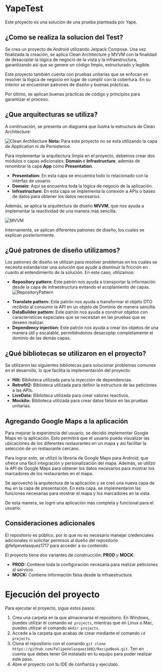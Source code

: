 # YapeTest

Este proyecto es una solucion de una prueba planteada por Yape.

## ¿Como se realiza la solucion del Test?

Se crea un proyecto de Android utilizando Jetpack Compose. Una vez finalizada la creación, se aplica Clean Architecture y MVVM con la finalidad de desacoplar la lógica de negocio de la vista y la infraestructura, garantizando así que se genere un código limpio, estructurado y legible.

Este proyecto también cuenta con pruebas unitarias que se enfocan en resolver la lógica de negocio en lugar de cumplir con la cobertura. En su interior se encuentran patrones de diseño y buenas prácticas.

Por último, se aplican buenas prácticas de código y principios para garantizar el proceso.


## ¿Que arquitecturas se utiliza?

A continuación, se presenta un diagrama que ilustra la estructura de Clean Architecture:

![Clean Architecture](https://mahedee.net/assets/images/posts/2021/clean.png)
**Nota:** Para este proyecto no se esta utilizando la capa de Application ni de Persistence.

Para implementar la arquitectura limpia en el proyecto, debemos crear dos módulos o capas adicionales: **Domain** e **Infrastructure**, además de renombrar la capa **App** como **Presentation**.
* **Presentation:** En esta capa se encuentra todo lo relacionado con la interfaz de usuario.
* **Domain:** Aquí se encuentra toda la lógica de negocio de la aplicación.
* **Infrastructure:** En esta capa se implementa la conexión a APIs o bases de datos para obtener los datos necesarios.

Además, se aplica la arquitectura de diseño **MVVM**, que nos ayuda a implementar la reactividad de una manera más sencilla.

![MVVM](https://www.adictosaltrabajo.com/wp-content/uploads/2020/06/MVVMPattern.png)

Internamente, se aplican diferentes patrones de diseño, los cuales se explican posteriormente.

## ¿Qué patrones de diseño utilizamos?

Los patrones de diseño se utilizan para resolver problemas en los cuales se necesita estandarizar una solución que ayude a disminuir la fricción en cuanto al entendimiento de la solución. En este caso, utilizamos:

-   **Repository pattern:** Este patrón nos ayuda a transportar la información desde la capa de infraestructura evitando el acoplamiento de capas.
  ![RepositoryPattern](https://miro.medium.com/max/981/1*5kNXJ7aFSGJvuh4r4egpTg.png)
* **Translate pattern:** Este patrón nos ayuda a transformar el objeto DTO recibido al consumir la API en un objeto de Dominio de manera sencilla.
* **DataBuilder pattern:** Este patrón nos ayuda a construir objetos con características especiales que se necesitan en las pruebas que se deseen realizar.
* **Dependency injection:** Este patrón nos ayuda a crear los objetos de una manera útil y escalable, permitiéndonos desacoplar completamente el dominio de las demás capas.


## ¿Qué bibliotecas se utilizaron en el proyecto?

Se utilizaron las siguientes bibliotecas para solucionar problemas comunes en el desarrollo, lo que facilita la implementación del proyecto:

-   **Hilt:** Biblioteca utilizada para la inyección de dependencias.
-   **Retrofit2:** Biblioteca utilizada para definir la estructura de las peticiones a las APIs.
-   **LiveData:** Biblioteca utilizada para crear valores reactivos.
-   **Mockito:** Biblioteca utilizada para crear datos falsos en las pruebas unitarias.

## Agregando Google Maps a la aplicación

Para mejorar la experiencia del usuario, se decidió implementar Google Maps en la aplicación. Esto permitirá que el usuario pueda visualizar las ubicaciones de los diferentes restaurantes en un mapa y así facilitar la selección de un restaurante cercano.

Para lograr esto, se utilizó la librería de Google Maps para Android, que ofrece una fácil integración y personalización del mapa. Además, se utilizó la API de Google Maps para obtener los datos necesarios para mostrar los marcadores de los restaurantes en el mapa.

Se aprovechó la arquitectura de la aplicación y se creó una nueva capa de `Map` en la capa de presentación. En esta capa, se implementaron las funciones necesarias para mostrar el mapa y los marcadores en la vista.

De esta manera, se logró una aplicación más completa y funcional para el usuario.

## Consideraciones adicionales

El repositorio es público, por lo que no es necesario manejar credenciales adicionales ni solicitar permisos al dueño del repositorio @felipevelasquez1717 para acceder a su contenido.

El proyecto tiene dos variantes de construcción: **PROD** y **MOCK**:

-   **PROD:** Contiene toda la configuración necesaria para realizar peticiones al servicio.
-   **MOCK:** Contiene información falsa desde la infraestructura.

# Ejecución del proyecto

Para ejecutar el proyecto, sigue estos pasos:

1.  Crea una carpeta en la que almacenarás el repositorio. En Windows, puedes utilizar el comando `md projects`, mientras que en Linux o Mac, puedes utilizar el comando `mkdir projects`.
2.  Accede a la carpeta que acabas de crear mediante el comando `cd projects`.
3.  Clona el repositorio con el comando `git clone https://github.com/FelipeVelasquez1802/RecipeBook.git`. Ten en cuenta que debes tener Git instalado en tu equipo para poder realizar este paso.
4.  Abre el proyecto con tu IDE de confianza y ejecútalo.
